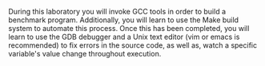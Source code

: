 During this laboratory you will invoke GCC tools in order to build a benchmark program. Additionally, you will learn to use the Make build system to automate this process. Once this has been completed, you will learn to use the GDB debugger and a Unix text editor (vim or emacs is recommended) to fix errors in the source code, as well as, watch a specific variable's value change throughout execution. 
